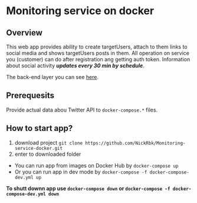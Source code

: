 # Monitoring service on docker

## Overview

This web app provides ability to create targetUsers, attach to them links
to social media and shows targetUsers posts in them. All operation on service you
(customer) can do after registration ang getting auth token.
Information about social activity _**updates every 30 min by schedule**_.

The back-end layer you can see [here](https://github.com/NickRbk/Monitoring-service).

## Prerequesits
Provide actual data abou Twitter API to `docker-compose.*` files.

## How to start app?
1) download project `git clone https://github.com/NickRbk/Monitoring-service-docker.git`
2) enter to downloaded folder

- You can run app from images on Docker Hub by `docker-compose up`
- Or you can run app in dev mode by `docker-compose -f docker-compose-dev.yml up`

**To shutt downn app use `docker-compose down` or `docker-compose -f docker-compose-dev.yml down`**